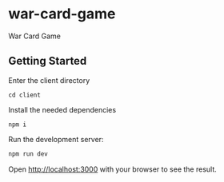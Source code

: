 # war-card-game
War Card Game

## Getting Started
Enter the client directory
```
cd client
```

Install the needed dependencies
```
npm i
```

Run the development server:

```bash
npm run dev
```

Open [http://localhost:3000](http://localhost:3000) with your browser to see the result. 

